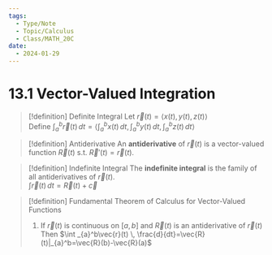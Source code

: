 ```yaml
---
tags:
  - Type/Note
  - Topic/Calculus
  - Class/MATH_20C
date:
  - 2024-01-29
---
```


# 13.1 Vector-Valued Integration

> [!definition] Definite Integral
> Let $\vec{r}(t)=\langle x(t),y(t),z(t) \rangle$  
> Define $\int _{a}^b \vec{r}(t)\, dt=\langle \int _{a}^bx(t) \, dt,\int _{a}^by(t) \, dt,\int _{a}^bz(t) \, dt \rangle$

> [!definition] Antiderivative
> An **antiderivative** of $\vec{r}(t)$ is a vector-valued function $\vec{R}(t)$ s.t. $\vec{R}'(t)=\vec{r}(t)$.  

> [!definition] Indefinite Integral
> The **indefinite integral** is the family of all antiderivatives of $\vec{r}(t)$.  
> $\int \vec{r}(t) \, dt=\vec{R}(t)+\vec{c}$

> [!definition] Fundamental Theorem of Calculus for Vector-Valued Functions
> 1. If $\vec{r}(t)$ is continuous on $[a,b]$ and $\vec{R}(t)$ is an antiderivative of $\vec{r}(t)$  
> Then $\int _{a}^b\vec{r}(t) \, \frac{d}{dt}=\vec{R}(t)|_{a}^b=\vec{R}(b)-\vec{R}(a)$